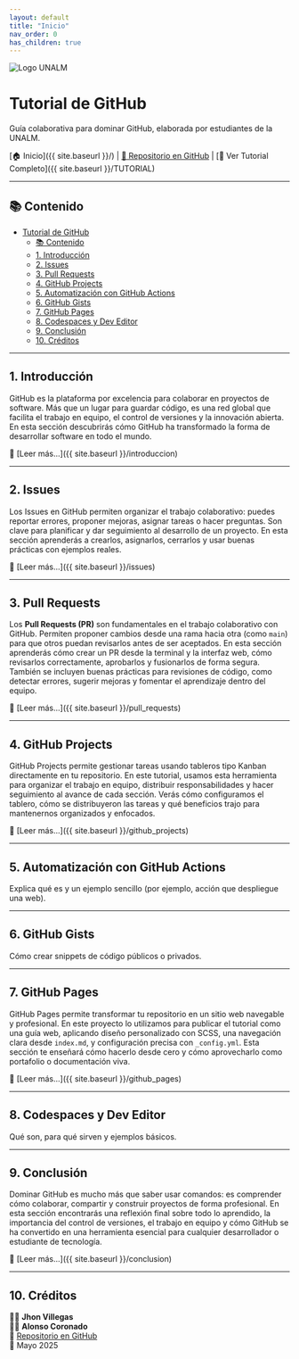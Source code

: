 ```yaml
---
layout: default
title: "Inicio"
nav_order: 0
has_children: true
---
```


<img src="{{ site.baseurl }}/assets/unalm-logo.png.jpg" alt="Logo UNALM" class="header-logo">

# Tutorial de GitHub

Guía colaborativa para dominar GitHub, elaborada por estudiantes de la UNALM.

[🏠 Inicio]({{ site.baseurl }}/) | [📁 Repositorio en GitHub](https://github.com/JhoJha/TUTORIAL-GITHUB) | [📘 Ver Tutorial Completo]({{ site.baseurl }}/TUTORIAL)

---

## 📚 Contenido

- [Tutorial de GitHub](#tutorial-de-github)
  - [📚 Contenido](#-contenido)
  - [1. Introducción](#1-introducción)
  - [2. Issues](#2-issues)
  - [3. Pull Requests](#3-pull-requests)
  - [4. GitHub Projects](#4-github-projects)
  - [5. Automatización con GitHub Actions](#5-automatización-con-github-actions)
  - [6. GitHub Gists](#6-github-gists)
  - [7. GitHub Pages](#7-github-pages)
  - [8. Codespaces y Dev Editor](#8-codespaces-y-dev-editor)
  - [9. Conclusión](#9-conclusión)
  - [10. Créditos](#10-créditos)

---

## 1. Introducción

GitHub es la plataforma por excelencia para colaborar en proyectos de software. Más que un lugar para guardar código, es una red global que facilita el trabajo en equipo, el control de versiones y la innovación abierta. En esta sección descubrirás cómo GitHub ha transformado la forma de desarrollar software en todo el mundo.

🔗 [Leer más...]({{ site.baseurl }}/introduccion)

---

## 2. Issues

Los Issues en GitHub permiten organizar el trabajo colaborativo: puedes reportar errores, proponer mejoras, asignar tareas o hacer preguntas. Son clave para planificar y dar seguimiento al desarrollo de un proyecto.
En esta sección aprenderás a crearlos, asignarlos, cerrarlos y usar buenas prácticas con ejemplos reales.

🔗 [Leer más...]({{ site.baseurl }}/issues)

---

## 3. Pull Requests

Los **Pull Requests (PR)** son fundamentales en el trabajo colaborativo con GitHub. Permiten proponer cambios desde una rama hacia otra (como `main`) para que otros puedan revisarlos antes de ser aceptados. En esta sección aprenderás cómo crear un PR desde la terminal y la interfaz web, cómo revisarlos correctamente, aprobarlos y fusionarlos de forma segura. También se incluyen buenas prácticas para revisiones de código, como detectar errores, sugerir mejoras y fomentar el aprendizaje dentro del equipo.

🔗 [Leer más...]({{ site.baseurl }}/pull_requests)

---

## 4. GitHub Projects

GitHub Projects permite gestionar tareas usando tableros tipo Kanban directamente en tu repositorio. En este tutorial, usamos esta herramienta para organizar el trabajo en equipo, distribuir responsabilidades y hacer seguimiento al avance de cada sección. Verás cómo configuramos el tablero, cómo se distribuyeron las tareas y qué beneficios trajo para mantenernos organizados y enfocados.

🔗 [Leer más...]({{ site.baseurl }}/github_projects)

---

## 5. Automatización con GitHub Actions

Explica qué es y un ejemplo sencillo (por ejemplo, acción que despliegue una web).

---

## 6. GitHub Gists

Cómo crear snippets de código públicos o privados.

---

## 7. GitHub Pages

GitHub Pages permite transformar tu repositorio en un sitio web navegable y profesional. En este proyecto lo utilizamos para publicar el tutorial como una guía web, aplicando diseño personalizado con SCSS, una navegación clara desde `index.md`, y configuración precisa con `_config.yml`. Esta sección te enseñará cómo hacerlo desde cero y cómo aprovecharlo como portafolio o documentación viva.

🔗 [Leer más...]({{ site.baseurl }}/github_pages)

---

## 8. Codespaces y Dev Editor

Qué son, para qué sirven y ejemplos básicos.

---

## 9. Conclusión

Dominar GitHub es mucho más que saber usar comandos: es comprender cómo colaborar, compartir y construir proyectos de forma profesional. En esta sección encontrarás una reflexión final sobre todo lo aprendido, la importancia del control de versiones, el trabajo en equipo y cómo GitHub se ha convertido en una herramienta esencial para cualquier desarrollador o estudiante de tecnología.

🔗 [Leer más...]({{ site.baseurl }}/conclusion)

---

## 10. Créditos

👨‍💻 **Jhon Villegas**  
👨‍💻 **Alonso Coronado**  
🔗 [Repositorio en GitHub](https://github.com/JhoJha/TUTORIAL-GITHUB)  
📅 Mayo 2025
